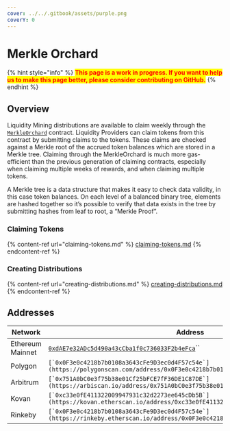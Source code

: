 ```yaml
---
cover: ../../.gitbook/assets/purple.png
coverY: 0
---
```


# Merkle Orchard

{% hint style="info" %}
<mark style="color:red;">**This page is a work in progress. If you want to help us to make this page better, please consider contributing on GitHub.**</mark>
{% endhint %}

## Overview

Liquidity Mining distributions are available to claim weekly through the [`MerkleOrchard`](https://github.com/balancer-labs/balancer-v2-monorepo/blob/346ffdc995b709df2bd9e66f4e15ca22b2fc2c94/pkg/distributors/contracts/MerkleOrchard.sol) contract. Liquidity Providers can claim tokens from this contract by submitting claims to the tokens. These claims are checked against a Merkle root of the accrued token balances which are stored in a Merkle tree. Claiming through the MerkleOrchard is much more gas-efficient than the previous generation of claiming contracts, especially when claiming multiple weeks of rewards, and when claiming multiple tokens.

A Merkle tree is a data structure that makes it easy to check data validity, in this case token balances. On each level of a balanced binary tree, elements are hashed together so it’s possible to verify that data exists in the tree by submitting hashes from leaf to root, a “Merkle Proof”.

### Claiming Tokens

{% content-ref url="claiming-tokens.md" %}
[claiming-tokens.md](claiming-tokens.md)
{% endcontent-ref %}

### Creating Distributions

{% content-ref url="creating-distributions.md" %}
[creating-distributions.md](creating-distributions.md)
{% endcontent-ref %}

## Addresses

| Network          | Address                                                                                                                             |
| ---------------- | ----------------------------------------------------------------------------------------------------------------------------------- |
| Ethereum Mainnet | [`0xdAE7e32ADc5d490a43cCba1f0c736033F2b4eFca`](https://etherscan.io/address/0xdAE7e32ADc5d490a43cCba1f0c736033F2b4eFca)\`\`         |
| Polygon          | ``[`0x0F3e0c4218b7b0108a3643cFe9D3ec0d4F57c54e`](https://polygonscan.com/address/0x0F3e0c4218b7b0108a3643cFe9D3ec0d4F57c54e)``      |
| Arbitrum         | ``[`0x751A0bC0e3f75b38e01Cf25bFCE7fF36DE1C87DE`](https://arbiscan.io/address/0x751A0bC0e3f75b38e01Cf25bFCE7fF36DE1C87DE)``          |
| Kovan            | ``[`0xc33e0fE411322009947931c32d2273ee645cDb5B`](https://kovan.etherscan.io/address/0xc33e0fE411322009947931c32d2273ee645cDb5B)``   |
| Rinkeby          | ``[`0x0F3e0c4218b7b0108a3643cFe9D3ec0d4F57c54e`](https://rinkeby.etherscan.io/address/0x0F3e0c4218b7b0108a3643cFe9D3ec0d4F57c54e)`` |
